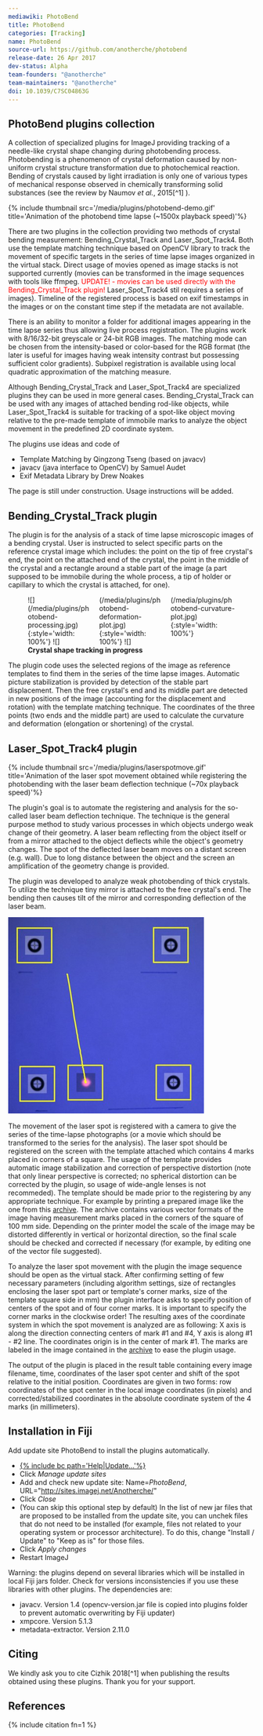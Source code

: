 ```yaml
---
mediawiki: PhotoBend
title: PhotoBend
categories: [Tracking]
name: PhotoBend
source-url: https://github.com/anotherche/photobend
release-date: 26 Apr 2017
dev-status: Alpha
team-founders: "@anotherche"
team-maintainers: "@anotherche"
doi: 10.1039/C7SC04863G
---
```


## PhotoBend plugins collection

A collection of specialized plugins for ImageJ providing tracking of a needle-like crystal shape changing during photobending process. Photobending is a phenomenon of crystal deformation caused by non-uniform crystal structure transformation due to photochemical reaction. Bending of crystals caused by light irradiation is only one of various types of mechanical response observed in chemically transforming solid substances (see the review by Naumov *et al.*, 2015[^1] ).

{% include thumbnail src='/media/plugins/photobend-demo.gif' title='Animation of the photobend time lapse (\~1500x playback speed)'%}

There are two plugins in the collection providing two methods of crystal bending measurement: Bending\_Crystal\_Track and Laser\_Spot\_Track4. Both use the template matching technique based on OpenCV library to track the movement of specific targets in the series of time lapse images organized in the virtual stack. Direct usage of movies opened as image stacks is not supported currently (movies can be transformed in the image sequences with tools like ffmpeg. <span style="color:red"> UPDATE! - movies can be used directly with the Bending\_Crystal\_Track plugin! </span> Laser\_Spot\_Track4 stil requires a series of images). Timeline of the registered process is based on exif timestamps in the images or on the constant time step if the metadata are not available.

There is an ability to monitor a folder for additional images appearing in the time lapse series thus allowing live process registration. The plugins work with 8/16/32-bit greyscale or 24-bit RGB images. The matching mode can be chosen from the intensity-based or color-based for the RGB format (the later is useful for images having weak intensity contrast but possessing sufficient color gradients). Subpixel registration is available using local quadratic approximation of the matching measure.

Although Bending\_Crystal\_Track and Laser\_Spot\_Track4 are specialized plugins they can be used in more general cases. Bending\_Crystal\_Track can be used with any images of attached bending rod-like objects, while Laser\_Spot\_Track4 is suitable for tracking of a spot-like object moving relative to the pre-made template of immobile marks to analyze the object movement in the predefined 2D coordinate system.

The plugins use ideas and code of

-   Template Matching by Qingzong Tseng (based on javacv)
-   javacv (java interface to OpenCV) by Samuel Audet
-   Exif Metadata Library by Drew Noakes

The page is still under construction. Usage instructions will be added.

## Bending\_Crystal\_Track plugin

The plugin is for the analysis of a stack of time lapse microscopic images of a bending crystal. User is instructed to select specific parts on the reference crystal image which includes: the point on the tip of free crystal's end, the point on the attached end of the crystal, the point in the middle of the crystal and a rectangle around a stable part of the image (a part supposed to be immobile during the whole process, a tip of holder or capillary to which the crystal is attached, for one).

<!-- TODO: Improve site infrastructure surrounding figures, and use it here. -->
<figure class="figure" style="max-width: 100%">
<div style="column-count: 3" markdown=1>
![](/media/plugins/photobend-processing.jpg){:style='width: 100%'}
![](/media/plugins/photobend-deformation-plot.jpg){:style='width: 100%'}
![](/media/plugins/photobend-curvature-plot.jpg){:style='width: 100%'}
</div>
<figcaption style="font-weight: bold">Crystal shape tracking in progress</figcaption>
</figure>

The plugin code uses the selected regions of the image as reference templates to find them in the series of the time lapse images. Automatic picture stabilization is provided by detection of the stable part displacement. Then the free crystal's end and its middle part are detected in new positions of the image (accounting for the displacement and rotation) with the template matching technique. The coordinates of the three points (two ends and the middle part) are used to calculate the curvature and deformation (elongation or shortening) of the crystal.

## Laser\_Spot\_Track4 plugin

{% include thumbnail src='/media/plugins/laserspotmove.gif' title='Animation of the laser spot movement obtained while registering the photobending with the laser beam deflection technique (\~70x playback speed)'%}

The plugin's goal is to automate the registering and analysis for the so-called laser beam deflection technique. The technique is the general purpose method to study various processes in which objects undergo weak change of their geometry. A laser beam reflecting from the object itself or from a mirror attached to the object deflects while the object's geometry changes. The spot of the deflected laser beam moves on a distant screen (e.g. wall). Due to long distance between the object and the screen an amplification of the geometry change is provided.

The plugin was developed to analyze weak photobending of thick crystals. To utilize the technique tiny mirror is attached to the free crystal's end. The bending then causes tilt of the mirror and corresponding deflection of the laser beam.

![400pix\|left\|Laser spot tracking in process](/media/plugins/laserspottrack.jpg)

The movement of the laser spot is registered with a camera to give the series of the time-lapse photographs (or a movie which should be transformed to the series for the analysis). The laser spot should be registered on the screen with the template attached which contains 4 marks placed in corners of a square. The usage of the template provides automatic image stabilization and correction of perspective distortion (note that only linear perspective is corrected; no spherical distortion can be corrected by the plugin, so usage of wide-angle lenses is not recommeded). The template should be made prior to the registering by any appropriate technique. For example by printing a prepared image like the one from this [archive](/media/plugins/laserdeflectionmeasurementtemplate.zip). The archive contains various vector formats of the image having measurement marks placed in the corners of the square of 100 mm side. Depending on the printer model the scale of the image may be distorted differently in vertical or horizontal direction, so the final scale should be checked and corrected if necessary (for example, by editing one of the vector file suggested).

To analyze the laser spot movement with the plugin the image sequence should be open as the virtual stack. After confirming setting of few necessary parameters (including algorithm settings, size of rectangles enclosing the laser spot part or template's corner marks, size of the template square side in mm) the plugin interface asks to specify position of centers of the spot and of four corner marks. It is important to specify the corner marks in the clockwise order! The resulting axes of the coordinate system in which the spot movement is analyzed are as following: X axis is along the direction connecting centers of mark \#1 and \#4, Y axis is along \#1 - \#2 line. The coordinates origin is in the center of mark \#1. The marks are labeled in the image contained in the [archive](/media/plugins/laserdeflectionmeasurementtemplate.zip) to ease the plugin usage.

The output of the plugin is placed in the result table containing every image filename, time, coordinates of the laser spot center and shift of the spot relative to the initial position. Coordinates are given in two forms: row coordinates of the spot center in the local image coordinates (in pixels) and corrected/stabilized coordinates in the absolute coordinate system of the 4 marks (in millimeters).

## Installation in Fiji

Add update site PhotoBend to install the plugins automatically.

-   [{% include bc path='Help|Update...'%}](/update-sites)
-   Click *Manage update sites*
-   Add and check new update site: Name=*PhotoBend*, URL="http://sites.imagej.net/Anotherche/"
-   Click *Close*
-   (You can skip this optional step by default) In the list of new jar files that are proposed to be installed from the update site, you can unchek files that do not need to be installed (for example, files not related to your operating system or processor architecture). To do this, change "Install / Update" to "Keep as is" for those files.
-   Click *Apply changes*
-   Restart ImageJ

Warning: the plugins depend on several libraries which will be installed in local Fiji jars folder. Check for versions inconsistencies if you use these libraries with other plugins. The dependencies are:

-   javacv. Version 1.4 (opencv-version.jar file is copied into plugins folder to prevent automatic overwriting by Fiji updater)
-   xmpcore. Version 5.1.3
-   metadata-extractor. Version 2.11.0

## Citing

We kindly ask you to cite Cizhik 2018[^1] when publishing the results obtained using these plugins. Thank you for your support.

## References

{% include citation fn=1 %}
